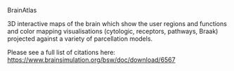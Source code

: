 BrainAtlas

3D interactive maps of the brain which show the user regions and functions and color mapping visualisations (cytologic, receptors, pathways, Braak) projected against a variety of parcellation models. 

Please see a full list of citations here: https://www.brainsimulation.org/bsw/doc/download/6567

